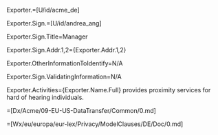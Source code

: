 Exporter.=[U/id/acme_de]

Exporter.Sign.=[U/id/andrea_ang]

Exporter.Sign.Title=Manager

Exporter.Sign.Addr.1,2={Exporter.Addr.1,2}

Exporter.OtherInformationToIdentify=N/A

Exporter.Sign.ValidatingInformation=N/A

Exporter.Activities={Exporter.Name.Full} provides proximity services for hard of hearing individuals.

=[Dx/Acme/09-EU-US-DataTransfer/Common/0.md]

=[Wx/eu/europa/eur-lex/Privacy/ModelClauses/DE/Doc/0.md]